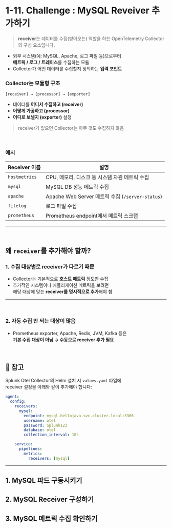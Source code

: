 # 1-11. Challenge : MySQL Reveiver 추가하기

> **receiver**는 데이터를 수집(받아오는) 역할을 하는 OpenTelemetry Collector의 구성 요소입니다.

- 외부 시스템(예: MySQL, Apache, 로그 파일 등)으로부터  
  **메트릭 / 로그 / 트레이스**를 수집하는 모듈
- Collector가 어떤 데이터를 수집할지 정의하는 **입력 포인트**

### Collector는 모듈형 구조

```
[receiver] → [processor] → [exporter]
```

- 데이터를 **어디서 수집하고 (receiver)**
- **어떻게 가공하고 (processor)**
- **어디로 보낼지 (exporter)** 설정

> receiver가 없으면 Collector는 아무 것도 수집하지 않음

</br>

### 예시

| Receiver 이름 | 설명                                             |
| ------------- | ------------------------------------------------ |
| `hostmetrics` | CPU, 메모리, 디스크 등 시스템 자원 메트릭 수집   |
| `mysql`       | MySQL DB 성능 메트릭 수집                        |
| `apache`      | Apache Web Server 메트릭 수집 (`/server-status`) |
| `filelog`     | 로그 파일 수집                                   |
| `prometheus`  | Prometheus endpoint에서 메트릭 스크랩            |

---

</br>

## 왜 `receiver`를 추가해야 할까?

### 1. 수집 대상별로 receiver가 다르기 때문

- Collector는 기본적으로 **호스트 메트릭** 정도만 수집
- 추가적인 시스템이나 애플리케이션 메트릭을 보려면  
  해당 대상에 맞는 **receiver를 명시적으로 추가**해야 함

---

</br>

### 2. 자동 수집 안 되는 대상이 많음

- Prometheus exporter, Apache, Redis, JVM, Kafka 등은  
  **기본 수집 대상이 아님 → 수동으로 receiver 추가 필요**

</br>

## 📝 참고

Splunk Otel Collector의 Helm 설치 시 `values.yaml` 파일에  
receiver 설정을 아래와 같이 추가해야 합니다:

```yaml
agent:
  config:
    receivers:
      mysql:
        endpoint: mysql.hellojava.svc.cluster.local:3306
        username: otel
        password: Splunk123
        database: otel
        collection_interval: 10s

    service:
      pipelines:
        metrics:
          receivers: [mysql]
```

---

## 1. MySQL 파드 구동시키기

## 2. MySQL Receiver 구성하기

## 3. MySQL 메트릭 수집 확인하기
